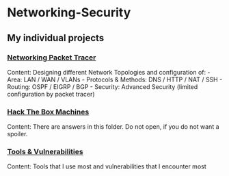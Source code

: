 # Networking-Security

## My individual projects

### [Networking Packet Tracer](https://github.com/UmutErgunes/Networking-Security/tree/master/Networking%20-%20Cisco)
Content:
    Designing different Network Topologies and configuration of:
      - Area: LAN / WAN / VLANs
      - Protocols & Methods: DNS / HTTP / NAT / SSH 
      - Routing: OSPF / EIGRP / BGP 
      - Security: Advanced Security (limited configuration by packet tracer)

### [Hack The Box Machines](https://github.com/UmutErgunes/Networking-Security/tree/master/HackTheBox-Machines)
Content:
  There are answers in this folder. Do not open, if you do not want a spoiler.

### [Tools & Vulnerabilities](https://github.com/UmutErgunes/Networking-Security/tree/master/Vulnerabilities)
Content: 
  Tools that I use most and vulnerabilities that I encounter most


